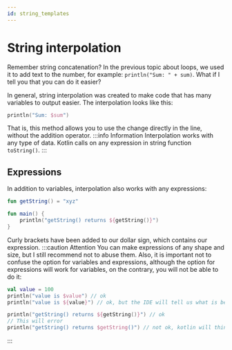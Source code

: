 ```yaml
---
id: string_templates
---
```

# String interpolation
Remember string concatenation? In the previous topic about loops, we used it to
add text to the number, for example: `println("Sum: " + sum)`. What if I tell you that you can
do it easier?

In general, string interpolation was created to make code that has
many variables to output easier. The interpolation looks like this:
```kotlin
println("Sum: $sum")
```
That is, this method allows you to use the change directly in the line, 
without the addition operator.
:::info Information
Interpolation works with any type of data. Kotlin calls on any expression in
string function `toString()`.
:::

## Expressions
In addition to variables, interpolation also works with any expressions:
```kotlin
fun getString() = "xyz"

fun main() {
    println("getString() returns ${getString()}")
}
```
Curly brackets have been added to our dollar sign, which contains our expression.
:::caution Attention
You can make expressions of any shape and size, but I still recommend not to abuse them.
Also, it is important not to confuse the option for variables and expressions, although the option for expressions will work
for variables, on the contrary, you will not be able to do it:
```kotlin
val value = 100
println("value is $value") // ok
println("value is ${value}") // ok, but the IDE will tell us what is better to do according to the option above

println("getString() returns ${getString()}") // ok
// This will error
println("getString() returns $getString()") // not ok, kotlin will think you want to get a variable
```
:::
